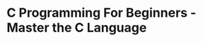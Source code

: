 # C Programming For Beginners - Master the C Language  

[](https://www.udemy.com/course/c-programming-for-beginners-/)